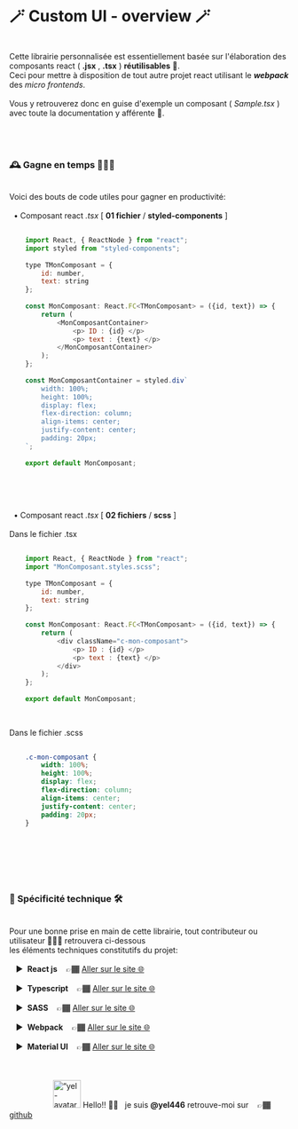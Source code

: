 # 🪄 Custom UI - overview  🪄
&nbsp;  
Cette librairie personnalisée est essentiellement basée sur l'élaboration des composants  react ( **.jsx** , **.tsx** ) **réutilisables** 🚀.  
Ceci pour mettre à disposition de tout autre projet react utilisant le ***webpack*** des *micro frontends*.  
&nbsp;  
Vous y retrouverez donc en guise  d'exemple un composant ( *Sample.tsx* ) avec toute la  documentation y afférente 📄.  
&nbsp;  
&nbsp;  
&nbsp;  
### 🕰️ Gagne en temps   👨🏾‍💻
&nbsp;  
Voici des bouts de code utiles pour gagner en productivité:
&nbsp;  
&nbsp;  
  • Composant react *.tsx* [ **01 fichier** / **styled-components** ]  
```js
  
    import React, { ReactNode } from "react";
    import styled from "styled-components";
  
    type TMonComposant = {
        id: number,
        text: string
    };
  
    const MonComposant: React.FC<TMonComposant> = ({id, text}) => {
        return (
            <MonComposantContainer>
                <p> ID : {id} </p>
                <p> text : {text} </p>
            </MonComposantContainer>
        );
    };
  
    const MonComposantContainer = styled.div`
        width: 100%;
        height: 100%;
        display: flex;
        flex-direction: column;
        align-items: center;
        justify-content: center;
        padding: 20px;
    `;  
  
    export default MonComposant;  
  
  
```
  
&nbsp;  
&nbsp;  
  • Composant react *.tsx* [ **02 fichiers** / **scss** ]  
&nbsp;  
  Dans le fichier .tsx  
```js
  
    import React, { ReactNode } from "react";
    import "MonComposant.styles.scss";
  
    type TMonComposant = {
        id: number,
        text: string
    };
  
    const MonComposant: React.FC<TMonComposant> = ({id, text}) => {
        return (
            <div className="c-mon-composant">
                <p> ID : {id} </p>
                <p> text : {text} </p>
            </div>
        );
    };  
    
    export default MonComposant;  
  
  
```
  Dans le fichier .scss
```css
  
    .c-mon-composant {
        width: 100%;
        height: 100%;
        display: flex;
        flex-direction: column;
        align-items: center;
        justify-content: center;
        padding: 20px;
    }  
   
  
```  
 
&nbsp;  
&nbsp;  
&nbsp;  
### 📐 Spécificité technique  🛠️
&nbsp;  
Pour une bonne prise en main de cette librairie, tout contributeur ou utilisateur 👨🏾‍💻 retrouvera ci-dessous  
les éléments techniques constitutifs du projet:
&nbsp;  
&nbsp;  
   ►  **React js**    👉🏾 [ Aller sur le site 🌐](https://fr.reactjs.org/)  
&nbsp;  
   ►  **Typescript**    👉🏾 [ Aller sur le site 🌐](https://www.typescriptlang.org/docs/handbook/typescript-in-5-minutes.html)  
&nbsp;  
   ►  **SASS**    👉🏾 [ Aller sur le site 🌐](https://sass-lang.com/documentation/)  
&nbsp;   
   ►  **Webpack**    👉🏾 [ Aller sur le site 🌐](https://webpack.js.org/concepts/)  
&nbsp;  
   ►  **Material UI**    👉🏾 [ Aller sur le site 🌐](https://mui.com/)  
&nbsp;  
&nbsp;  
&nbsp;  
                    <img src="./yel_avatar.png" alt= “yel-avatar” height="50"> Hello!! 👋🏾   je suis **@yel446** 
                    retrouve-moi sur    👉🏾 [ github ](https://github.com/yel446) 
